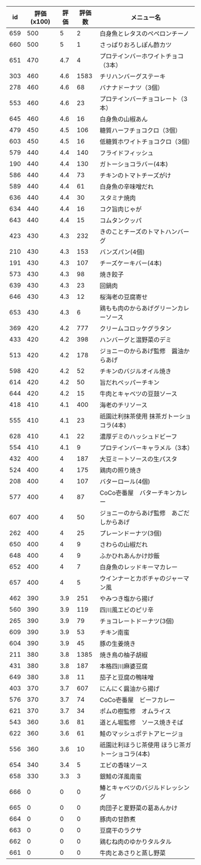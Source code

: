 | id | 評価(x100) | 評価 | 評価数 | メニュー名 |
| -- | ---------- | ---- | ------ | ---------- |
| 659 | 500 | 5 | 2 | 白身魚とレタスのペペロンチーノ |
| 660 | 500 | 5 | 1 | さっぱりおろしぽん酢カツ |
| 651 | 470 | 4.7 | 4 | プロテインバーホワイトチョコ（3本） |
| 303 | 460 | 4.6 | 1583 | チリハンバーグステーキ |
| 278 | 460 | 4.6 | 68 | バナナドーナツ（3個） |
| 553 | 460 | 4.6 | 23 | プロテインバーチョコレート（3本） |
| 645 | 460 | 4.6 | 16 | 白身魚の山椒あん |
| 479 | 450 | 4.5 | 106 | 糖質ハーフチョコクロ（3個） |
| 603 | 450 | 4.5 | 16 | 低糖質ホワイトチョコクロ（3個） |
| 579 | 440 | 4.4 | 140 | フライドフィッシュ |
| 190 | 440 | 4.4 | 130 | ガトーショコラバー(4本) |
| 586 | 440 | 4.4 | 73 | チキンのトマトチーズがけ |
| 589 | 440 | 4.4 | 61 | 白身魚の辛味噌だれ |
| 636 | 440 | 4.4 | 30 | スタミナ焼肉 |
| 634 | 440 | 4.4 | 16 | コク旨肉じゃが |
| 643 | 440 | 4.4 | 15 | コムタンクッパ |
| 423 | 430 | 4.3 | 232 | きのことチーズのトマトハンバーグ |
| 210 | 430 | 4.3 | 153 | バンズパン(4個) |
| 191 | 430 | 4.3 | 107 | チーズケーキバー(4本) |
| 573 | 430 | 4.3 | 98 | 焼き餃子 |
| 639 | 430 | 4.3 | 23 | 回鍋肉 |
| 646 | 430 | 4.3 | 12 | 桜海老の豆腐寄せ |
| 653 | 430 | 4.3 | 6 | 鶏もも肉のからあげグリーンカレーソース |
| 369 | 420 | 4.2 | 777 | クリームコロッケグラタン |
| 433 | 420 | 4.2 | 398 | ハンバーグと温野菜のデミ |
| 513 | 420 | 4.2 | 178 | ジョニーのからあげ監修　醤油からあげ |
| 598 | 420 | 4.2 | 52 | チキンのバジルオイル焼き |
| 614 | 420 | 4.2 | 50 | 旨だれペッパーチキン |
| 644 | 420 | 4.2 | 15 | 牛肉とキャベツの豆鼓ソース |
| 418 | 410 | 4.1 | 400 | 海老のチリソース |
| 555 | 410 | 4.1 | 23 | 祇園辻利抹茶使用  抹茶ガトーショコラ(4本) |
| 628 | 410 | 4.1 | 22 | 濃厚デミのハッシュドビーフ |
| 554 | 410 | 4.1 | 9 | プロテインバーキャラメル（3本） |
| 432 | 400 | 4 | 187 | 大豆ミートソースの生パスタ |
| 524 | 400 | 4 | 175 | 鶏肉の照り焼き |
| 208 | 400 | 4 | 107 | バターロール(4個) |
| 577 | 400 | 4 | 87 | CoCo壱番屋　バターチキンカレー |
| 607 | 400 | 4 | 50 | ジョニーのからあげ監修　あごだしからあげ |
| 262 | 400 | 4 | 25 | プレーンドーナツ(3個) |
| 650 | 400 | 4 | 9 | さわらの山椒だれ |
| 648 | 400 | 4 | 9 | ふかひれあんかけ炒飯 |
| 652 | 400 | 4 | 7 | 白身魚のレッドキーマカレー |
| 657 | 400 | 4 | 5 | ウインナーとカボチャのジャーマン風 |
| 462 | 390 | 3.9 | 251 | やみつき塩から揚げ |
| 560 | 390 | 3.9 | 119 | 四川風エビのピリ辛 |
| 265 | 390 | 3.9 | 79 | チョコレートドーナツ(3個) |
| 609 | 390 | 3.9 | 53 | チキン南蛮 |
| 604 | 390 | 3.9 | 45 | 豚の生姜焼き |
| 211 | 380 | 3.8 | 1385 | 焼き鳥の柚子胡椒 |
| 431 | 380 | 3.8 | 187 | 本格四川麻婆豆腐 |
| 649 | 380 | 3.8 | 11 | 茄子と豆腐の鴨味噌 |
| 403 | 370 | 3.7 | 607 | にんにく醤油から揚げ |
| 576 | 370 | 3.7 | 74 | CoCo壱番屋　ビーフカレー |
| 621 | 370 | 3.7 | 34 | ポムの樹監修　オムライス |
| 543 | 360 | 3.6 | 81 | 道とん堀監修　ソース焼きそば |
| 622 | 360 | 3.6 | 61 | 鮭のマッシュポテトアヒージョ |
| 556 | 360 | 3.6 | 10 | 祇園辻利ほうじ茶使用  ほうじ茶ガトーショコラ(4本) |
| 654 | 340 | 3.4 | 5 | エビの香味ソース |
| 658 | 330 | 3.3 | 3 | 銀鮭の洋風南蛮 |
| 666 | 0 | 0 | 0 | 鰆とキャベツのバジルドレッシング |
| 665 | 0 | 0 | 0 | 肉団子と夏野菜の葛あんかけ |
| 664 | 0 | 0 | 0 | 豚肉の甘酢煮 |
| 663 | 0 | 0 | 0 | 豆腐干のラクサ |
| 662 | 0 | 0 | 0 | 鶏むね肉のゆかりタルタル |
| 661 | 0 | 0 | 0 | 牛肉とあさりと蒸し野菜 |
